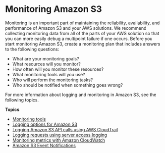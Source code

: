 # Monitoring Amazon S3<a name="monitoring-overview"></a>

Monitoring is an important part of maintaining the reliability, availability, and performance of Amazon S3 and your AWS solutions\. We recommend collecting monitoring data from all of the parts of your AWS solution so that you can more easily debug a multipoint failure if one occurs\. Before you start monitoring Amazon S3, create a monitoring plan that includes answers to the following questions:
+ What are your monitoring goals?
+ What resources will you monitor?
+ How often will you monitor these resources?
+ What monitoring tools will you use?
+ Who will perform the monitoring tasks?
+ Who should be notified when something goes wrong?

For more information about logging and monitoring in Amazon S3, see the following topics\.

**Topics**
+ [Monitoring tools](monitoring-automated-manual.md)
+ [Logging options for Amazon S3](logging-with-S3.md)
+ [Logging Amazon S3 API calls using AWS CloudTrail](cloudtrail-logging.md)
+ [Logging requests using server access logging](ServerLogs.md)
+ [Monitoring metrics with Amazon CloudWatch](cloudwatch-monitoring.md)
+ [Amazon S3 Event Notifications](EventNotifications.md)